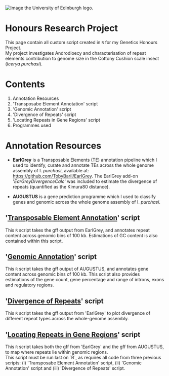 ![Image the University of Edinburgh logo.](https://www.ed.ac.uk/sites/all/themes/uoe/assets/logo.png)
# Honours Research Project 
This page contain all custom script created in `R` for my Genetics Honours Project.   
My project investigates Androdioecy and characterisation of repeat elements contribution to genome size in the Cottony Cushion scale insect (_Icerya purchasi_).

# Contents
1. Annotation Resources 
2. 'Transposabe Element Annotation' script
3. 'Genomic Annotation' script
4. 'Divergence of Repeats' script
5. 'Locating Repeats in Gene Regions' script
6. Programmes used

# Annotation Resources
- **EarlGrey** is a Transposable Elements (TE) annotation pipeline which I used to identify, curate and annotate TEs across the whole genome assembly of I. _purchasi_, available at: https://github.com/TobyBaril/EarlGrey. The EarlGrey add-on '_EarGreyDivergenceCalc_' was included to estimate the divergence of repeats (quantified as the Kimura80 distance). 
     
- **AUGUSTUS** is a gene prediction programme which I used to classify genes and genomic across the whole genome assembly of I. _purchasi_.
  

## '<ins>Transposable Element Annotation</ins>' script
This `R` script takes the gff output from EarlGrey, and annotates repeat content across genomic bins of 100 kb. Estimations of GC content is also contained within this script. 


## '<ins>Genomic Annotation</ins>' script  
This `R` script takes the gff output of AUGUSTUS, and annotates gene content across genomic bins of 100 kb. This script also provides estimations of the gene count, gene percentage and range of introns, exons and regulatory regions.


## '<ins>Divergence of Repeats</ins>' script
This `R` script takes the gff output from 'EarlGrey' to plot divergence of different repeat types across the whole-genome assembly.  

## '<ins>Locating Repeats in Gene Regions</ins>' script
This `R` script takes both the gff from 'EarlGrey' and the gff from AUGUSTUS, to map where repeats lie within genomic regions.    
This script must be run last on ´R´, as requires all code from three previous scripts: (i) 'Transposabe Element Annotation' script, (ii) 'Genomic Annotation' script and (iii) 'Divergence of Repeats' script. 
